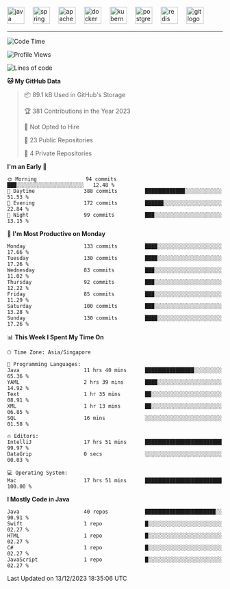 <p align="left">
  <img src="https://cdn.jsdelivr.net/gh/devicons/devicon/icons/java/java-original.svg" height="40" alt="java logo"  />
  <img width="12" />
  <img src="https://cdn.jsdelivr.net/gh/devicons/devicon/icons/spring/spring-original.svg" height="40" alt="spring logo"  />
  <img width="12" />
  <img src="https://cdn.jsdelivr.net/gh/devicons/devicon/icons/apachekafka/apachekafka-original.svg" height="40" alt="apachekafka logo"  />
  <img width="12" />
  <img src="https://cdn.jsdelivr.net/gh/devicons/devicon/icons/docker/docker-original.svg" height="40" alt="docker logo"  />
  <img width="12" />
  <img src="https://cdn.jsdelivr.net/gh/devicons/devicon/icons/kubernetes/kubernetes-plain.svg" height="40" alt="kubernetes logo"  />
  <img width="12" />
  <img src="https://cdn.jsdelivr.net/gh/devicons/devicon/icons/postgresql/postgresql-original.svg" height="40" alt="postgresql logo"  />
  <img width="12" />
  <img src="https://cdn.jsdelivr.net/gh/devicons/devicon/icons/redis/redis-original.svg" height="40" alt="redis logo"  />
  <img width="12" />
  <img src="https://cdn.jsdelivr.net/gh/devicons/devicon/icons/git/git-original.svg" height="40" alt="git logo"  />
</p>


<!--<img src="https://media.giphy.com/media/LnQjpWaON8nhr21vNW/giphy.gif" width="60"> <em><b>I love connecting with different people</b> so if you want to say <b>hi, I'll be happy to meet you more!</b> 😊 </em> -->

---
<!--START_SECTION:waka-->
![Code Time](http://img.shields.io/badge/Code%20Time-1%2C647%20hrs%2045%20mins-blue)

![Profile Views](http://img.shields.io/badge/Profile%20Views-0-blue)

![Lines of code](https://img.shields.io/badge/From%20Hello%20World%20I%27ve%20Written-565.1%20thousand%20lines%20of%20code-blue)

**🐱 My GitHub Data** 

> 📦 89.1 kB Used in GitHub's Storage 
 > 
> 🏆 381 Contributions in the Year 2023
 > 
> 🚫 Not Opted to Hire
 > 
> 📜 23 Public Repositories 
 > 
> 🔑 4 Private Repositories 
 > 
**I'm an Early 🐤** 

```text
🌞 Morning                94 commits          ███░░░░░░░░░░░░░░░░░░░░░░   12.48 % 
🌆 Daytime                388 commits         █████████████░░░░░░░░░░░░   51.53 % 
🌃 Evening                172 commits         ██████░░░░░░░░░░░░░░░░░░░   22.84 % 
🌙 Night                  99 commits          ███░░░░░░░░░░░░░░░░░░░░░░   13.15 % 
```
📅 **I'm Most Productive on Monday** 

```text
Monday                   133 commits         ████░░░░░░░░░░░░░░░░░░░░░   17.66 % 
Tuesday                  130 commits         ████░░░░░░░░░░░░░░░░░░░░░   17.26 % 
Wednesday                83 commits          ███░░░░░░░░░░░░░░░░░░░░░░   11.02 % 
Thursday                 92 commits          ███░░░░░░░░░░░░░░░░░░░░░░   12.22 % 
Friday                   85 commits          ███░░░░░░░░░░░░░░░░░░░░░░   11.29 % 
Saturday                 100 commits         ███░░░░░░░░░░░░░░░░░░░░░░   13.28 % 
Sunday                   130 commits         ████░░░░░░░░░░░░░░░░░░░░░   17.26 % 
```


📊 **This Week I Spent My Time On** 

```text
🕑︎ Time Zone: Asia/Singapore

💬 Programming Languages: 
Java                     11 hrs 40 mins      ████████████████░░░░░░░░░   65.36 % 
YAML                     2 hrs 39 mins       ████░░░░░░░░░░░░░░░░░░░░░   14.92 % 
Text                     1 hr 35 mins        ██░░░░░░░░░░░░░░░░░░░░░░░   08.91 % 
XML                      1 hr 13 mins        ██░░░░░░░░░░░░░░░░░░░░░░░   06.85 % 
SQL                      16 mins             ░░░░░░░░░░░░░░░░░░░░░░░░░   01.58 % 

🔥 Editors: 
IntelliJ                 17 hrs 51 mins      █████████████████████████   99.97 % 
DataGrip                 0 secs              ░░░░░░░░░░░░░░░░░░░░░░░░░   00.03 % 

💻 Operating System: 
Mac                      17 hrs 51 mins      █████████████████████████   100.00 % 
```

**I Mostly Code in Java** 

```text
Java                     40 repos            ███████████████████████░░   90.91 % 
Swift                    1 repo              █░░░░░░░░░░░░░░░░░░░░░░░░   02.27 % 
HTML                     1 repo              █░░░░░░░░░░░░░░░░░░░░░░░░   02.27 % 
C#                       1 repo              █░░░░░░░░░░░░░░░░░░░░░░░░   02.27 % 
JavaScript               1 repo              █░░░░░░░░░░░░░░░░░░░░░░░░   02.27 % 
```




 Last Updated on 13/12/2023 18:35:06 UTC
<!--END_SECTION:waka-->


<!--
**SimakovIgor/SimakovIgor** is a ✨ _special_ ✨ repository because its `README.md` (this file) appears on your GitHub profile.

Here are some ideas to get you started:

- 🔭 I’m currently working on ...
- 🌱 I’m currently learning ...
- 👯 I’m looking to collaborate on ...
- 🤔 I’m looking for help with ...
- 💬 Ask me about ...
- 📫 How to reach me: ...
- 😄 Pronouns: ...
- ⚡ Fun fact: ...
-->
